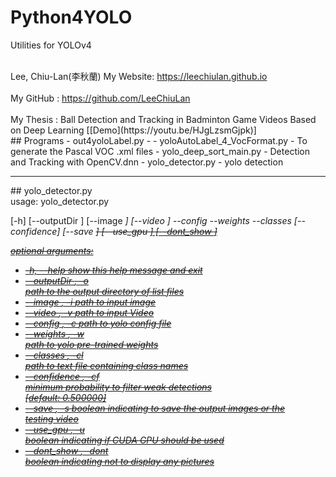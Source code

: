 # Python4YOLO
Utilities for YOLOv4

<br>
Lee, Chiu-Lan(李秋蘭)  
My Website: <a href="https://leechiulan.github.io" target="_blank">https://leechiulan.github.io</a><br>
<br>
My GitHub : <a href="https://github.com/LeeChiuLan" target="_blank">https://github.com/LeeChiuLan</a><br>
<br>
My Thesis : Ball Detection and Tracking in Badminton Game Videos Based on Deep Learning [[Demo](https://youtu.be/HJgLzsmGjpk)]
    
<br>
## Programs
- out4yoloLabel.py
  - 
- yoloAutoLabel_4_VocFormat.py
  - To generate the Pascal VOC .xml files
- yolo_deep_sort_main.py
  - Detection and Tracking with OpenCV.dnn
- yolo_detector.py
  - yolo detection
  
<hr> 
## yolo_detector.py
<div>
  usage: yolo_detector.py 
  
  [-h] [--outputDir <O>] [--image <I>] [--video <V>]
                      --config <C> --weights <W> --classes <CL>
                      [--confidence] [--save <S>] [--use_gpu <U>]
                      [--dont_show <DONT>]
</div>
<div>
optional arguments:
<ul>
  <li>
  -h, --help            show this help message and exit</li>

  <li>--outputDir <O>, -o <O><br>
                        path to the output directory of list files</li>
  <li>--image <I>, -i <I>   path to input image</li>
  <li>--video <V>, -v <V>   path to input Video</li>
  <li>--config <C>, -c <C>  path to yolo config file</li>
  <li>--weights <W>, -w <W><br>
                        path to yolo pre-trained weights</li>
  <li>--classes <CL>, -cl <CL><br>
                        path to text file containing class names</li>
  <li>--confidence <CF>, -cf <CF><br>
                        minimum probability to filter weak detections</li>
                        [default: 0.500000]</li>
  <li>--save <S>, -s <S>    boolean indicating to save the output images or the<br>
                        testing video</li>
  <li>--use_gpu <U>, -u <U><br>
                        boolean indicating if CUDA GPU should be used</li>
  <li>--dont_show <DONT>, -dont <DONT><br>
                        boolean indicating not to display any pictures</li>

</ul>         
</div>
